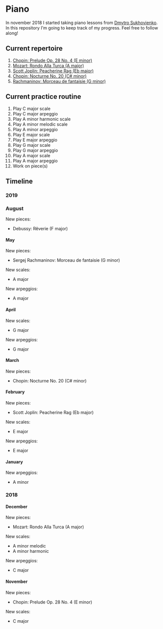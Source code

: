 # Piano

In november 2018 I started taking piano lessons from [Dmytro Sukhovienko](https://www.dmytro.net/). In this repository I'm going to keep track of my progress. Feel free to follow along!

## Current repertoire

1. [Chopin: Prelude Op. 28 No. 4 (E minor)](https://www.youtube.com/watch?v=90wBhBZjAUQ)
2. [Mozart: Rondo Alla Turca (A major)](https://www.youtube.com/watch?v=A_THdzBnHy0)
3. [Scott Joplin: Peacherine Rag (Eb major)](https://www.youtube.com/watch?v=Z8c8eFXNolg)
4. [Chopin: Nocturne No. 20 (C# minor)](https://www.youtube.com/watch?v=OvoObzPGXZ0)
5. [Rachmaninov: Morceau de fantaisie (G minor)](https://www.youtube.com/watch?v=p8KIhwVFxGI)

## Current practice routine

1. Play C major scale
2. Play C major arpeggio
3. Play A minor harmonic scale
4. Play A minor melodic scale
5. Play A minor arpeggio
6. Play E major scale
7. Play E major arpeggio
8. Play G major scale
9. Play G major arpeggio
10. Play A major scale
11. Play A major arpeggio
12. Work on piece(s)

## Timeline

### 2019

### August

New pieces:
- Debussy: Rêverie (F major)

#### May

New pieces:
- Sergej Rachmaninov: Morceau de fantaisie (G minor)

New scales:
- A major

New arpeggios:
- A major

#### April

New scales:
- G major

New arpeggios:
- G major

#### March

New pieces:
- Chopin: Nocturne No. 20 (C# minor)

#### February

New pieces:
- Scott Joplin: Peacherine Rag (Eb major)

New scales:
- E major

New arpeggios:
- E major

#### January

New arpeggios:
- A minor

### 2018

#### December

New pieces:
- Mozart: Rondo Alla Turca (A major)

New scales:
- A minor melodic
- A minor harmonic

New arpeggios:
- C major

#### November

New pieces:
- Chopin: Prelude Op. 28 No. 4 (E minor)

New scales:
- C major
